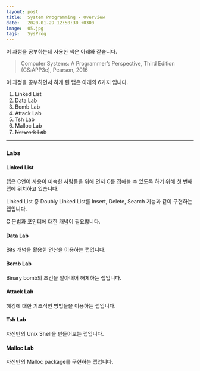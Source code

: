 ```yaml
---
layout: post
title:  System Programming - Overview
date:   2020-01-29 12:50:30 +0300
image:  05.jpg
tags:   SysProg
---
```


이 과정을 공부하는데 사용한 책은 아래와 같습니다.

> Computer Systems: A Programmer’s Perspective, Third Edition (CS:APP3e), Pearson, 2016

이 과정을 공부하면서 하게 된 랩은 아래의 6가지 입니다.

1. Linked List
2. Data Lab
3. Bomb Lab
4. Attack Lab
5. Tsh Lab
6. Malloc Lab
7. ~~Network Lab~~

***

### Labs

#### Linked List

랩은 C언어 사용이 미숙한 사람들을 위해 먼저 C를 접해볼 수 있도록 하기 위해 첫 번째 랩에 위치하고 있습니다.

Linked List 중 Doubly Linked List를 Insert, Delete, Search 기능과 같이 구현하는 랩입니다.

C 문법과 포인터에 대한 개념이 필요합니다.

#### Data Lab

Bits 개념을 활용한 연산을 이용하는 랩입니다.

#### Bomb Lab

Binary bomb의 조건을 알아내어 해체하는 랩입니다.

#### Attack Lab

해킹에 대한 기초적인 방법들을 이용하는 랩입니다.

#### Tsh Lab

자신만의 Unix Shell을 만들어보는 랩입니다.

#### Malloc Lab

자신만의 Malloc package를 구현하는 랩입니다.